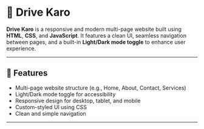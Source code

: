 # 🚗 Drive Karo

**Drive Karo** is a responsive and modern multi-page website built using **HTML**, **CSS**, and **JavaScript**. It features a clean UI, seamless navigation between pages, and a built-in **Light/Dark mode toggle** to enhance user experience.

---

## 📂 Features

- Multi-page website structure (e.g., Home, About, Contact, Services)
- Light/Dark mode toggle for accessibility
- Responsive design for desktop, tablet, and mobile
- Custom-styled UI using CSS
- Clean and simple navigation

---
